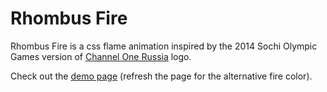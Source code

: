 Rhombus Fire
============

Rhombus Fire is a css flame animation inspired by the 2014 Sochi Olympic Games version of [Channel One Russia](http://www.1tv.ru/eng) logo. 

Check out the [demo page](http://alvov.github.io/rhombus-fire/) (refresh the page for the alternative fire color).